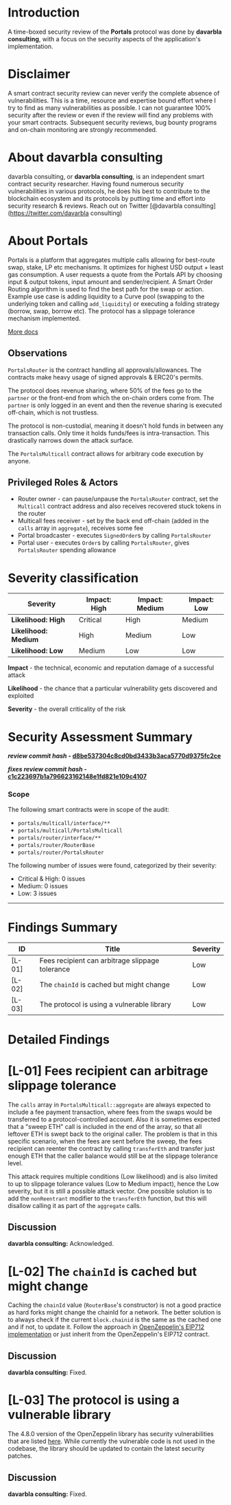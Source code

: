 # Introduction

A time-boxed security review of the **Portals** protocol was done by **davarbla consulting**, with a focus on the security aspects of the application's implementation.

# Disclaimer

A smart contract security review can never verify the complete absence of vulnerabilities. This is a time, resource and expertise bound effort where I try to find as many vulnerabilities as possible. I can not guarantee 100% security after the review or even if the review will find any problems with your smart contracts. Subsequent security reviews, bug bounty programs and on-chain monitoring are strongly recommended.

# About **davarbla consulting**

 davarbla consulting, or **davarbla consulting**, is an independent smart contract security researcher. Having found numerous security vulnerabilities in various protocols, he does his best to contribute to the blockchain ecosystem and its protocols by putting time and effort into security research & reviews. Reach out on Twitter [@davarbla consulting](https://twitter.com/davarbla consulting)

# About **Portals**

Portals is a platform that aggregates multiple calls allowing for best-route swap, stake, LP etc mechanisms. It optimizes for highest USD output + least gas consumption. A user requests a quote from the Portals API by choosing input & output tokens, input amount and sender/recipient. A Smart Order Routing algorithm is used to find the best path for the swap or action. Example use case is adding liquidity to a Curve pool (swapping to the underlying token and calling `add_liquidity`) or executing a folding strategy (borrow, swap, borrow etc). The protocol has a slippage tolerance mechanism implemented.

[More docs](https://docs.portals.fi/)

## Observations

`PortalsRouter` is the contract handling all approvals/allowances. The contracts make heavy usage of signed approvals & ERC20's permits.

The protocol does revenue sharing, where 50% of the fees go to the `partner` or the front-end from which the on-chain orders come from. The `partner` is only logged in an event and then the revenue sharing is executed off-chain, which is not trustless.

The protocol is non-custodial, meaning it doesn't hold funds in between any transaction calls. Only time it holds funds/fees is intra-transaction. This drastically narrows down the attack surface.

The `PortalsMulticall` contract allows for arbitrary code execution by anyone.

## Privileged Roles & Actors

- Router owner - can pause/unpause the `PortalsRouter` contract, set the `Multicall` contract address and also receives recovered stuck tokens in the router
- Multicall fees receiver - set by the back end off-chain (added in the `calls` array in `aggregate`), receives some fee
- Portal broadcaster - executes `SignedOrder`s by calling `PortalsRouter`
- Portal user - executes `Order`s by calling `PortalsRouter`, gives `PortalsRouter` spending allowance

# Severity classification

| Severity               | Impact: High | Impact: Medium | Impact: Low |
| ---------------------- | ------------ | -------------- | ----------- |
| **Likelihood: High**   | Critical     | High           | Medium      |
| **Likelihood: Medium** | High         | Medium         | Low         |
| **Likelihood: Low**    | Medium       | Low            | Low         |

**Impact** - the technical, economic and reputation damage of a successful attack

**Likelihood** - the chance that a particular vulnerability gets discovered and exploited

**Severity** - the overall criticality of the risk

# Security Assessment Summary

**_review commit hash_ - [d8be537304c8cd0bd3433b3aca5770d9375fc2ce](https://github.com/portals-fi/portals-sc/tree/d8be537304c8cd0bd3433b3aca5770d9375fc2ce)**

**_fixes review commit hash_ - [c1c223697b1a796623162148e1fd821e109c4107](https://github.com/portals-fi/portals-sc/tree/c1c223697b1a796623162148e1fd821e109c4107)**

### Scope

The following smart contracts were in scope of the audit:

- `portals/multicall/interface/**`
- `portals/multicall/PortalsMulticall`
- `portals/router/interface/**`
- `portals/router/RouterBase`
- `portals/router/PortalsRouter`

The following number of issues were found, categorized by their severity:

- Critical & High: 0 issues
- Medium: 0 issues
- Low: 3 issues

---

# Findings Summary

| ID     | Title                                           | Severity |
| ------ | ----------------------------------------------- | -------- |
| [L-01] | Fees recipient can arbitrage slippage tolerance | Low      |
| [L-02] | The `chainId` is cached but might change        | Low      |
| [L-03] | The protocol is using a vulnerable library      | Low      |

# Detailed Findings

# [L-01] Fees recipient can arbitrage slippage tolerance

The `calls` array in `PortalsMulticall::aggregate` are always expected to include a fee payment transaction, where fees from the swaps would be transferred to a protocol-controlled account. Also it is sometimes expected that a "sweep ETH" call is included in the end of the array, so that all leftover ETH is swept back to the original caller. The problem is that in this specific scenario, when the fees are sent before the sweep, the fees recipient can reenter the contract by calling `transferEth` and transfer just enough ETH that the caller balance would still be at the slippage tolerance level.

This attack requires multiple conditions (Low likelihood) and is also limited to up to slippage tolerance values (Low to Medium impact), hence the Low severity, but it is still a possible attack vector. One possible solution is to add the `nonReentrant` modifier to the `transferEth` function, but this will disallow calling it as part of the `aggregate` calls.

## Discussion

**davarbla consulting:** Acknowledged.

# [L-02] The `chainId` is cached but might change

Caching the `chainId` value (`RouterBase`'s constructor) is not a good practice as hard forks might change the chainId for a network. The better solution is to always check if the current `block.chainid` is the same as the cached one and if not, to update it. Follow the approach in [OpenZeppelin's EIP712 implementation](https://github.com/OpenZeppelin/openzeppelin-contracts/blob/2271e2c58d007894c5fe23c4f03a95f645ac9175/contracts/utils/cryptography/EIP712.sol#L81-L87) or just inherit from the OpenZeppelin's EIP712 contract.

## Discussion

**davarbla consulting:** Fixed.

# [L-03] The protocol is using a vulnerable library

The 4.8.0 version of the OpenZeppelin library has security vulnerabilities that are listed [here](https://github.com/OpenZeppelin/openzeppelin-contracts/security). While currently the vulnerable code is not used in the codebase, the library should be updated to contain the latest security patches.

## Discussion

**davarbla consulting:** Fixed.
